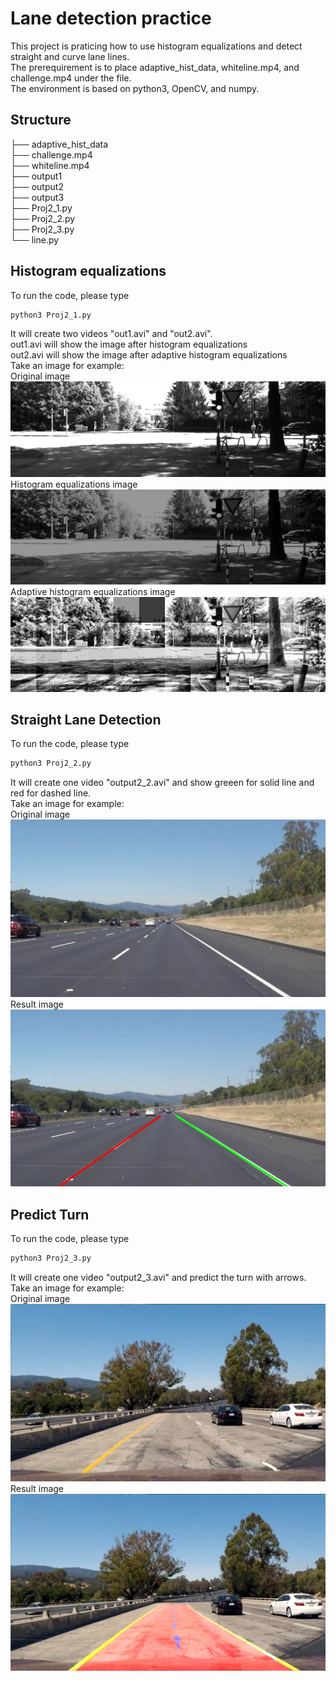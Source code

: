 # Lane detection practice
This project is praticing how to use histogram equalizations and detect straight and curve lane lines.  
The prerequirement is to place adaptive_hist_data, whiteline.mp4, and challenge.mp4 under the file.  
The environment is based on python3, OpenCV, and numpy.  
## Structure
├── adaptive_hist_data  
├── challenge.mp4  
├── whiteline.mp4  
├── output1  
├── output2  
├── output3  
├── Proj2_1.py  
├── Proj2_2.py  
├── Proj2_3.py  
└── line.py  

## Histogram equalizations
To run the code, please type  
```bash
python3 Proj2_1.py
```
It will create two videos "out1.avi" and "out2.avi".  
out1.avi will show the image after histogram equalizations  
out2.avi will show the image after adaptive histogram equalizations  
Take an image for example:  
Original image  
![](output1/original.png) 
Histogram equalizations image  
![](output1/histrogram.png) 
Adaptive histogram equalizations image  
![](output1/AHE.png) 
## Straight Lane Detection  
To run the code, please type  
```bash
python3 Proj2_2.py
```  
It will create one video "output2_2.avi" and show greeen for solid line and red for dashed line.  
Take an image for example:  
Original image  
![](output2/solidWhiteRight.jpg)   
Result image  
![](output2/output2.jpg)  
## Predict Turn  
To run the code, please type  
```bash  
python3 Proj2_3.py
```
It will create one video "output2_3.avi" and predict the turn with arrows.  
Take an image for example:  
Original image  
![](output3/test1.jpg)   
Result image  
![](output3/result.jpg) 
